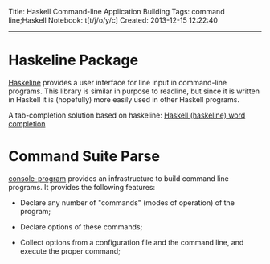 Title: Haskell Command-line Application Building
Tags: command line;Haskell
Notebook: t[t/j/o/y/c]
Created: 2013-12-15 12:22:40

------

# Haskeline Package

 

[Haskeline](http://hackage.haskell.org/package/haskeline) provides a user interface for line input in command-line programs. This library is similar in purpose to readline, but since it is written in Haskell it is (hopefully) more easily used in other Haskell programs.

 

A tab-completion solution based on haskeline: [Haskell (haskeline) word completion](http://stackoverflow.com/questions/6147201/haskell-haskeline-word-completion)

 

# Command Suite Parse

 

[console-program](http://hackage.haskell.org/package/console-program) provides an infrastructure to build command line programs. It provides the following features:

 

* Declare any number of "commands" (modes of operation) of the program;

 

* Declare options of these commands;

 

* Collect options from a configuration file and the command line, and execute the proper command;